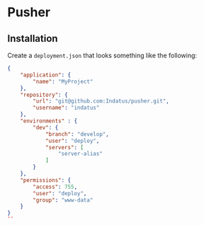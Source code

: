 # Pusher


## Installation

Create a `deployment.json` that looks something like the following:

```json
{
    "application": {
        "name": "MyProject"
    },
    "repository": {
        "url": "git@github.com:Indatus/pusher.git",
        "username": "indatus"
    },
    "environments" : {
        "dev": {
            "branch": "develop",
            "user": "deploy",
            "servers": [
                "server-alias"
            ]
        }
    },
    "permissions": {
        "access": 755,
        "user": "deploy",
        "group": "www-data"
    }
}
``